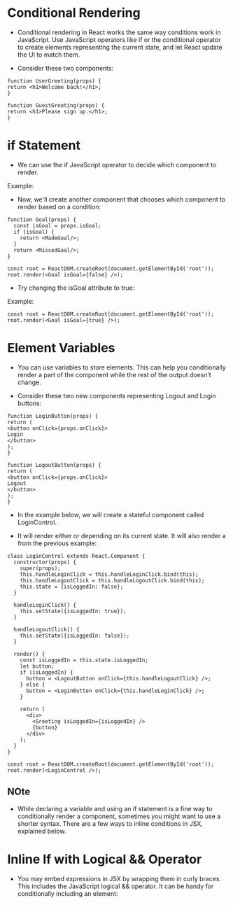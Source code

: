 # Conditional Rendering

- Conditional rendering in React works the same way conditions work in JavaScript. Use JavaScript operators like if or the conditional operator to create elements representing the current state, and let React update the UI to match them.

- Consider these two components:

```
function UserGreeting(props) {
return <h1>Welcome back!</h1>;
}
```

```
function GuestGreeting(props) {
return <h1>Please sign up.</h1>;
}
```

# if Statement

- We can use the if JavaScript operator to decide which component to render.

Example:

- Now, we'll create another component that chooses which component to render based on a condition:

```
function Goal(props) {
  const isGoal = props.isGoal;
  if (isGoal) {
    return <MadeGoal/>;
  }
  return <MissedGoal/>;
}

const root = ReactDOM.createRoot(document.getElementById('root'));
root.render(<Goal isGoal={false} />);
```

- Try changing the isGoal attribute to true:

Example:

```
const root = ReactDOM.createRoot(document.getElementById('root'));
root.render(<Goal isGoal={true} />);
```

# Element Variables

- You can use variables to store elements. This can help you conditionally render a part of the component while the rest of the output doesn’t change.

- Consider these two new components representing Logout and Login buttons:

```
function LoginButton(props) {
return (
<button onClick={props.onClick}>
Login
</button>
);
}

function LogoutButton(props) {
return (
<button onClick={props.onClick}>
Logout
</button>
);
}
```

- In the example below, we will create a stateful component called LoginControl.

- It will render either <LoginButton /> or <LogoutButton /> depending on its current state. It will also render a <Greeting /> from the previous example:

```
class LoginControl extends React.Component {
  constructor(props) {
    super(props);
    this.handleLoginClick = this.handleLoginClick.bind(this);
    this.handleLogoutClick = this.handleLogoutClick.bind(this);
    this.state = {isLoggedIn: false};
  }

  handleLoginClick() {
    this.setState({isLoggedIn: true});
  }

  handleLogoutClick() {
    this.setState({isLoggedIn: false});
  }

  render() {
    const isLoggedIn = this.state.isLoggedIn;
    let button;
    if (isLoggedIn) {
      button = <LogoutButton onClick={this.handleLogoutClick} />;
    } else {
      button = <LoginButton onClick={this.handleLoginClick} />;
    }

    return (
      <div>
        <Greeting isLoggedIn={isLoggedIn} />
        {button}
      </div>
    );
  }
}

const root = ReactDOM.createRoot(document.getElementById('root'));
root.render(<LoginControl />);
```

## NOte

- While declaring a variable and using an if statement is a fine way to conditionally render a component, sometimes you might want to use a shorter syntax. There are a few ways to inline conditions in JSX, explained below.

# Inline If with Logical && Operator

- You may embed expressions in JSX by wrapping them in curly braces. This includes the JavaScript logical && operator. It can be handy for conditionally including an element:
